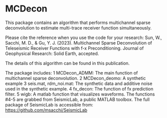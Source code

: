 # MCDecon
This package contains an algorithm that performs multichannel sparse deconvolution to estimate multi-trace receiver function simultaneously.

Please cite the reference when you use the code for your research:
Sun, W., Sacchi, M. D., & Gu, Y. J. (2023). Multichannel Sparse Deconvolution of Teleseismic Receiver Functions with f-x Preconditioning. Journal of Geophysical Research: Solid Earth, accepted.

The details of this algorithm can be found in this publication.

The package includes:
1 MCDecon_ADMM: The main function of multichannel sparse deconvolution.
2 MCDecon_deomo: A synthetic example
3 seis.mat, rdm_noi.mat: The synthetic data and additive noise used in the synthetic example.
4 fx_decon: The function of fx prediction filter.
5 wigb: A matlab function that visualizes waveforms.
The functions #4-5 are grabbed from SeismicLab, a public MATLAB toolbox. The full package of SeismicLab is accessible from: https://github.com/msacchi/SeismicLab
